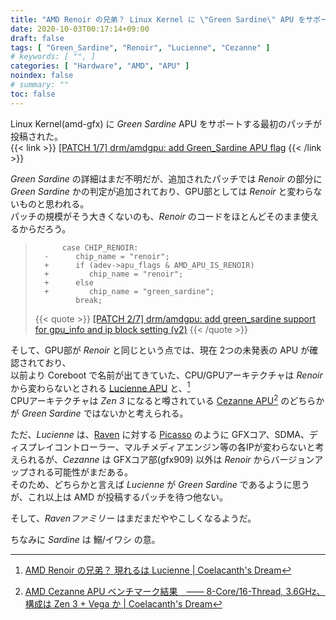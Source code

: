 ```yaml
---
title: "AMD Renoir の兄弟？ Linux Kernel に \"Green Sardine\" APU をサポートするパッチが投稿される "
date: 2020-10-03T00:17:14+09:00
draft: false
tags: [ "Green_Sardine", "Renoir", "Lucienne", "Cezanne" ]
# keywords: [ "", ]
categories: [ "Hardware", "AMD", "APU" ]
noindex: false
# summary: ""
toc: false
---
```


Linux Kernel(amd-gfx) に *Green Sardine* APU をサポートする最初のパッチが投稿された。  
{{< link >}} [[PATCH 1/7] drm/amdgpu: add Green_Sardine APU flag](https://lists.freedesktop.org/archives/amd-gfx/2020-October/054441.html) {{< /link >}}

*Green Sardine* の詳細はまだ不明だが、追加されたパッチでは *Renoir* の部分に *Green Sardine* かの判定が追加されており、GPU部としては *Renoir* と変わらないものと思われる。   
パッチの規模がそう大きくないのも、*Renoir* のコードをほとんどそのまま使えるからだろう。  

 >           case CHIP_RENOIR:
 >       -      chip_name = "renoir";
 >       +      if (adev->apu_flags & AMD_APU_IS_RENOIR)
 >       +         chip_name = "renoir";
 >       +      else
 >       +         chip_name = "green_sardine";
 >              break;
 >
 > {{< quote >}} [[PATCH 2/7] drm/amdgpu: add green_sardine support for gpu_info and ip block setting (v2)](https://lists.freedesktop.org/archives/amd-gfx/2020-October/054442.html) {{< /quote >}}

そして、GPU部が *Renoir* と同じという点では、現在 2つの未発表の APU が確認されており、  
以前より Coreboot で名前が出てきていた、CPU/GPUアーキテクチャは *Renoir* から変わらないとされる [Lucienne APU](/tags/lucienne) と、[^lcn]  
CPUアーキテクチャは *Zen 3* になると噂されている [Cezanne APU](/tags/cezanne)[^czn] のどちらかが *Green Sardine* ではないかと考えられる。  

[^lcn]: [AMD Renoir の兄弟？ 現れるは Lucienne | Coelacanth's Dream](/posts/2020/06/20/amd-lucianne-apu/)
[^czn]: [AMD Cezanne APU ベンチマーク結果　―― 8-Core/16-Thread, 3.6GHz、構成は Zen 3 + Vega か | Coelacanth's Dream](/posts/2020/08/31/amd-cezanne-benchmark/)

ただ、*Lucienne* は、[Raven](/tags/raven) に対する [Picasso](/tags/picasso) のように GFXコア、SDMA、ディスプレイコントローラー、マルチメディアエンジン等の各IPが変わらないと考えられるが、*Cezanne* は GFXコア部(gfx909) 以外は *Renoir* からバージョンアップされる可能性がまだある。  
そのため、どちらかと言えば *Lucienne* が *Green Sardine* であるように思うが、これ以上は AMD が投稿するパッチを待つ他ない。  

そして、*Ravenファミリー* はまだまだややこしくなるようだ。  

ちなみに *Sardine* は 鰯/イワシ の意。  
